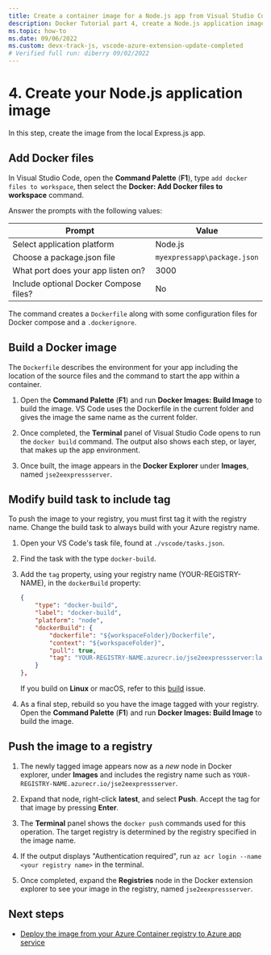 ```yaml
---
title: Create a container image for a Node.js app from Visual Studio Code
description: Docker Tutorial part 4, create a Node.js application image
ms.topic: how-to
ms.date: 09/06/2022
ms.custom: devx-track-js, vscode-azure-extension-update-completed 
# Verified full run: diberry 09/02/2022
---
```


# 4. Create your Node.js application image

In this step, create the image from the local Express.js app. 

## Add Docker files

In Visual Studio Code, open the **Command Palette** (**F1**), type `add docker files to workspace`, then select the **Docker: Add Docker files to workspace** command.

Answer the prompts with the following values:

|Prompt|Value|
|--|--|
|Select application platform|Node.js|
|Choose a package.json file|`myexpressapp\package.json`|
|What port does your app listen on?|3000|
|Include optional Docker Compose files?|No|

The command creates a `Dockerfile` along with some configuration files for Docker compose and a `.dockerignore`.

## Build a Docker image

The `Dockerfile` describes the environment for your app including the location of the source files and the command to start the app within a container.

1. Open the **Command Palette** (**F1**) and run **Docker Images: Build Image** to build the image. VS Code uses the Dockerfile in the current folder and gives the image the same name as the current folder.

1. Once completed, the **Terminal** panel of Visual Studio Code opens to run the `docker build` command. The output also shows each step, or layer, that makes up the app environment.

1. Once built, the image appears in the **Docker Explorer** under **Images**, named `jse2eexpressserver`.
   

## Modify build task to include tag

To push the image to your registry, you must first tag it with the registry name. Change the build task to always build with your Azure registry name.

1. Open your VS Code's task file, found at `./vscode/tasks.json`.
1. Find the task with the type `docker-build`. 
1. Add the `tag` property, using your registry name (YOUR-REGISTRY-NAME), in the `dockerBuild` property:

    ```json
    {
        "type": "docker-build",
        "label": "docker-build",
        "platform": "node",
        "dockerBuild": {
            "dockerfile": "${workspaceFolder}/Dockerfile",
            "context": "${workspaceFolder}",
            "pull": true,
            "tag": "YOUR-REGISTRY-NAME.azurecr.io/jse2eexpressserver:latest"
        }
    },
    ```

    If you build on **Linux** or macOS, refer to this [build](https://github.com/Azure/azure-sdk-for-js/issues/21572) issue.

1. As a final step, rebuild so you have the image tagged with your registry. Open the **Command Palette** (**F1**) and run **Docker Images: Build Image** to build the image. 

## Push the image to a registry

1. The newly tagged image appears now as a _new_ node in Docker explorer, under **Images** and includes the registry name such as `YOUR-REGISTRY-NAME.azurecr.io/jse2eexpressserver`.
1. Expand that node, right-click **latest**, and select **Push**. Accept the tag for that image by pressing **Enter**.

1. The **Terminal** panel shows the `docker push` commands used for this operation. The target registry is determined by the registry specified in the image name. 

1. If the output displays "Authentication required", run `az acr login --name <your registry name>` in the terminal.

1. Once completed, expand the **Registries** node in the Docker extension explorer to see your image in the registry, named `jse2eexpressserver`.

## Next steps

* [Deploy the image from your Azure Container registry to Azure app service](tutorial-vscode-docker-node-05.md)

